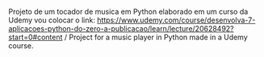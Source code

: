 Projeto de um tocador de musica em Python elaborado em um curso da Udemy vou colocar o link: https://www.udemy.com/course/desenvolva-7-aplicacoes-python-do-zero-a-publicacao/learn/lecture/20628492?start=0#content 
/ Project for a music player in Python made in a Udemy course.
